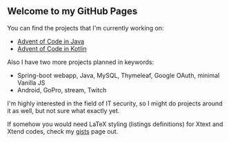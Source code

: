 ## Welcome to my GitHub Pages

You can find the projects that I'm currently working on:
 - [Advent of Code in Java](https://github.com/wildangerm/advent-of-code-2k18)
 - [Advent of Code in Kotlin](https://github.com/wildangerm/advent-of-code-2k18-kt)
 
Also I have two more projects planned in keywords:
 - Spring-boot webapp, Java, MySQL, Thymeleaf, Google OAuth, minimal Vanilla JS
 - Android, GoPro, stream, Twitch

I'm highly interested in the field of IT security, so I might do projects around it as well, but not sure what exactly yet.

If somehow you would need LaTeX styling (listings definitions) for Xtext and Xtend codes, check my [gists](https://gist.github.com/wildangerm) page out.
